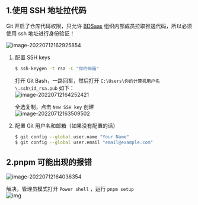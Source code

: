 ## 1.使用 SSH 地址拉代码

Git 开启了仓库代码权限，只允许 [BDSaas](https://github.com/BDSaaS) 组织内部成员拉取推送代码，所以必须使用 ssh 地址进行身份验证！<br>

![image-20220712162925854](\image-20220712162925854.png)

1. 配置 SSH keys

   ```sh
   $ ssh-keygen -t rsa -C "你的邮箱"
   ```

   打开 Git Bash，一路回车，然后打开 `C:\Users\你的计算机用户名\.ssh\id_rsa.pub` 如下：<br>
   ![image-20220712164252421](\image-20220712164252421.png)

   全选复制，点击 `New SSH key` 创建<br>
   ![image-20220712163509502](\image-20220712163509502.png)

2. 配置 Git 用户名和邮箱（如果没有配置的话）

   ```sh
   $ git config --global user.name "Your Name"
   $ git config --global user.email "email@example.com"
   ```

## 2.pnpm 可能出现的报错

![image-20220712164036354](\image-20220712164036354.png)

解决，管理员模式打开 `Power shell` ，运行 `pnpm setup` <br>
![img](\image-16576128083793.png)
